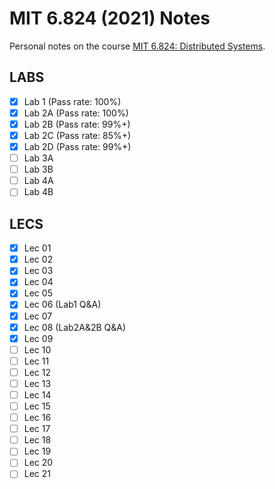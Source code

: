# MIT 6.824 (2021) Notes

Personal notes on the course [MIT 6.824: Distributed Systems](https://pdos.csail.mit.edu/6.824/).

## LABS

- [x] Lab 1 (Pass rate: 100%)
- [x] Lab 2A (Pass rate: 100%)
- [x] Lab 2B (Pass rate: 99%+)
- [x] Lab 2C (Pass rate: 85%+)
- [x] Lab 2D (Pass rate: 99%+)
- [ ] Lab 3A
- [ ] Lab 3B
- [ ] Lab 4A
- [ ] Lab 4B

## LECS

- [x] Lec 01
- [x] Lec 02
- [x] Lec 03
- [x] Lec 04
- [x] Lec 05
- [x] Lec 06 (Lab1 Q&A)
- [x] Lec 07
- [x] Lec 08 (Lab2A&2B Q&A)
- [x] Lec 09
- [ ] Lec 10
- [ ] Lec 11
- [ ] Lec 12
- [ ] Lec 13
- [ ] Lec 14
- [ ] Lec 15
- [ ] Lec 16
- [ ] Lec 17
- [ ] Lec 18
- [ ] Lec 19
- [ ] Lec 20
- [ ] Lec 21